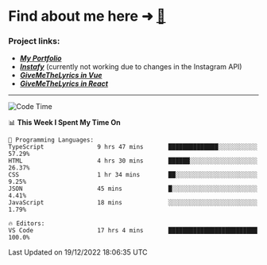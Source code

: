 # Find about me here ➜ [🧑](https://pauabella.dev)

### Project links:
- ***[My Portfolio](https://pauabella.dev)***
- ***[Instafy](https://instafy.me)*** (currently not working due to changes in the Instagram API)
- ***[GiveMeTheLyrics in Vue](https://lyrics.pauabella.dev)***
- ***[GiveMeTheLyrics in React](https://pauabella.dev/GiveMeTheLyrics)***

---
<!--START_SECTION:waka-->
![Code Time](http://img.shields.io/badge/Code%20Time-1%2C742%20hrs%2032%20mins-blue)

📊 **This Week I Spent My Time On** 

```text
💬 Programming Languages: 
TypeScript               9 hrs 47 mins       ██████████████░░░░░░░░░░░   57.29% 
HTML                     4 hrs 30 mins       ██████░░░░░░░░░░░░░░░░░░░   26.37% 
CSS                      1 hr 34 mins        ██░░░░░░░░░░░░░░░░░░░░░░░   9.25% 
JSON                     45 mins             █░░░░░░░░░░░░░░░░░░░░░░░░   4.41% 
JavaScript               18 mins             ░░░░░░░░░░░░░░░░░░░░░░░░░   1.79%

🔥 Editors: 
VS Code                  17 hrs 4 mins       █████████████████████████   100.0%

```


 Last Updated on 19/12/2022 18:06:35 UTC
<!--END_SECTION:waka-->
